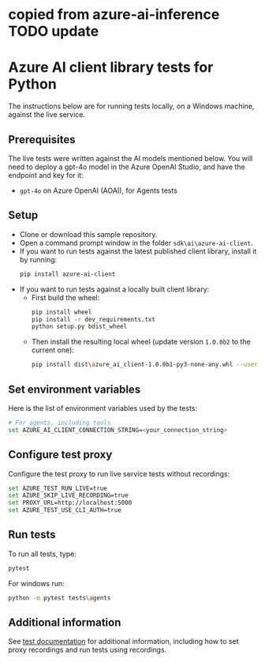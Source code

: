 # copied from azure-ai-inference TODO update

# Azure AI client library tests for Python

The instructions below are for running tests locally, on a Windows machine, against the live service.

## Prerequisites

The live tests were written against the AI models mentioned below. You will need to deploy a gpt-4o model in the Azure OpenAI Studio, and have the endpoint and key for it:

- `gpt-4o` on Azure OpenAI (AOAI), for Agents tests

## Setup

- Clone or download this sample repository.
- Open a command prompt window in the folder `sdk\ai\azure-ai-client`.
- If you want to run tests against the latest published client library, install it by running:
   ```bash
   pip install azure-ai-client
   ```
- If you want to run tests against a locally built client library:
    - First build the wheel:
        ```bash
        pip install wheel
        pip install -r dev_requirements.txt
        python setup.py bdist_wheel
        ```
    - Then install the resulting local wheel (update version `1.0.0b2` to the current one):
        ```bash
        pip install dist\azure_ai_client-1.0.0b1-py3-none-any.whl --user --force-reinstall
        ```

## Set environment variables

Here is the list of environment variables used by the tests:

```bash
# For agents, including tools
set AZURE_AI_CLIENT_CONNECTION_STRING=<your_connection_string>
```

<!--
In addition, the following environment values **must be** defined, although not used. Assign any value to them:

```bash
set AI_TENANT_ID=not-used
set AI_CLIENT_ID=not-used
set AI_CLIENT_SECRET=not-used
```
-->

## Configure test proxy

Configure the test proxy to run live service tests without recordings:

```bash
set AZURE_TEST_RUN_LIVE=true
set AZURE_SKIP_LIVE_RECORDING=true
set PROXY_URL=http://localhost:5000
set AZURE_TEST_USE_CLI_AUTH=true
```

## Run tests

To run all tests, type:

```bash
pytest
```

For windows run:

```bash
python -m pytest tests\agents
```

## Additional information

See [test documentation](https://github.com/Azure/azure-sdk-for-python/blob/main/doc/dev/tests.md) for additional information, including how to set proxy recordings and run tests using recordings.